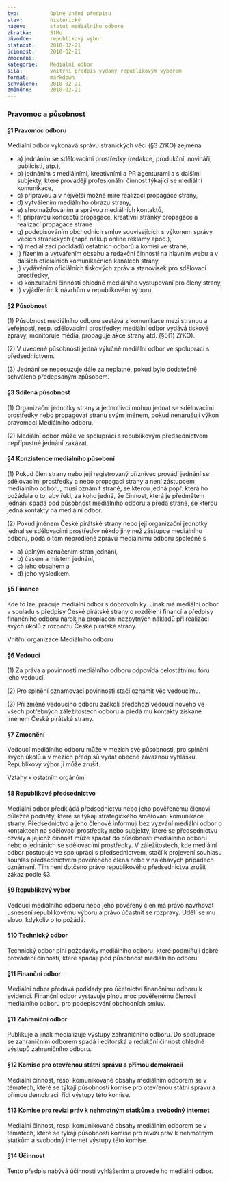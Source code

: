```yaml
---
typ:          úplné znění předpisu
stav:         historický
název:        statut mediálního odboru
zkratka:      StMo
původce:      republikový výbor
platnost:     2010-02-21
účinnost:     2010-02-21
zmocnění:     
kategorie:    Mediální odbor
síla:         vnitřní předpis vydaný republikovým výborem
formát:       markdown
schváleno:    2010-02-21
změněno:      2010-02-21
---
```


### Pravomoc a působnost

#### §1 Pravomoc odboru

Mediální odbor vykonává správu stranických věcí (§3 ZřKO) zejména

* a) jednáním se sdělovacími prostředky (redakce, produkční, novináři, publicisti, atp.),
* b) jednáním s mediálními, kreativními a PR agenturami a s dalšími subjekty, které provádějí profesionální činnost týkající se mediální komunikace,
* c) přípravou a v největší možné míře realizací propagace strany,
* d) vytvářením mediálního obrazu strany,
* e) shromažďováním a správou mediálních kontaktů,
* f) přípravou konceptů propagace, kreativní stránky propagace a realizací propagace strane
* g) podepisováním obchodních smluv souvisejících s výkonem správy věcích stranických (např. nákup online reklamy apod.),
* h) medializací podkladů ostatních odborů a komisí ve straně,
* i) řízením a vytvářením obsahu a redakční činností na hlavním webu a v dalších oficiálních komunikačních kanálech strany,
* j) vydáváním oficiálních tiskových zpráv a stanovisek pro sdělovací prostředky,
* k) konzultační činností ohledně mediálního vystupování pro členy strany,
* l) vyjádřením k návrhům v republikovém výboru,

#### §2 Působnost

(1) Působnost mediálního odboru sestává z komunikace mezi stranou a veřejností, resp. sdělovacími prostředky; mediální odbor vydává tiskové zprávy, monitoruje média, propaguje akce strany atd. (§5(1) ZřKO).

(2) V uvedené působnosti jedná výlučně mediální odbor ve spolupráci s předsednictvem.

(3) Jednání se neposuzuje dále za neplatné, pokud bylo dodatečně schváleno předepsaným způsobem.

#### §3 Sdílená působnost

(1) Organizační jednotky strany a jednotlivci mohou jednat se sdělovacími prostředky nebo propagovat stranu svým jménem, pokud nenarušují výkon pravomoci Mediálního odboru.

(2) Mediální odbor může ve spolupráci s republikovým předsednictvem nepřípustné jednání zakázat.

#### §4 Konzistence mediálního působení

(1) Pokud člen strany nebo její registrovaný příznivec provádí jednání se sdělovacími prostředky a nebo propagaci strany a není zástupcem mediálního odboru, musí oznámit straně, se kterou jedná popř. která ho požádala o to, aby řekl, za koho jedná, že činnost, která je předmětem jednání spadá pod působnost mediálního odboru a předá straně, se kterou jedná kontakty na mediální odbor.

(2) Pokud jménem České pirátské strany nebo její organizační jednotky jednal se sdělovacími prostředky někdo jiný než zástupce mediálního odboru, podá o tom neprodleně zprávu mediálnímu odboru společně s

* a) úplným označením stran jednání,
* b) časem a místem jednání,
* c) jeho obsahem a
* d) jeho výsledkem.

#### §5 Finance

Kde to lze, pracuje mediální odbor s dobrovolníky. Jinak má mediální odbor v souladu s předpisy České pirátské strany o rozdělení financí a předpisy finančního odboru nárok na proplacení nezbytných nákladů při realizaci svých úkolů z rozpočtu České pirátské strany.

Vnitřní organizace Mediálního odboru

#### §6 Vedoucí

(1) Za práva a povinnosti mediálního odboru odpovídá celostátnímu fóru jeho vedoucí.

(2) Pro splnění oznamovací povinnosti stačí oznámit věc vedoucímu.

(3) Při změně vedoucího odboru zaškolí předchozí vedoucí nového ve všech potřebných záležitostech odboru a předá mu kontakty získané jménem České pirátské strany.

#### §7 Zmocnění

Vedoucí mediálního odboru může v mezích své působnosti, pro splnění svých úkolů a v mezích předpisů vydat obecně závaznou vyhlášku. Republikový výbor ji může zrušit.

Vztahy k ostatním orgánům

#### §8 Republikové předsednictvo

Mediální odbor předkládá předsednictvu nebo jeho pověřenému členovi důležité podněty, které se týkají strategického směřování komunikace strany. Předsednictvo a jeho členové informují bez vyzvání mediální odbor o kontaktech na sdělovací prostředky nebo subjekty, které se předsednictvu ozvaly a jejichž činnost může spadat do působnosti mediálního odboru nebo o jednáních se sdělovacími prostředky. V záležitostech, kde mediální odbor postupuje ve spolupráci s předsednictvem, stačí k projevení souhlasu souhlas předsednictvem pověřeného člena nebo v naléhavých případech oznámení. Tím není dotčeno právo republikového předsednictva zrušit zákaz podle §3.

#### §9 Republikový výbor

Vedoucí mediálního odboru nebo jeho pověřený člen má právo navrhovat usnesení republikovému výboru a právo účastnit se rozpravy. Udělí se mu slovo, kdykoliv o to požádá.

#### §10 Technický odbor

Technický odbor plní požadavky mediálního odboru, které podmiňují dobré provádění činností, které spadají pod působnost mediálního odboru.

#### §11 Finanční odbor

Mediální odbor předává podklady pro účetnictví finančnímu odboru k evidenci. Finanční odbor vystavuje plnou moc pověřenému členovi mediálního odboru pro podepisování obchodních smluv.

#### §11 Zahraniční odbor

Publikuje a jinak medializuje výstupy zahraničního odboru. Do spolupráce se zahraničním odborem spadá i editorská a redakční činnost ohledně výstupů zahraničního odboru.

#### §12 Komise pro otevřenou státní správu a přímou demokracii

Mediální činnost, resp. komunikované obsahy mediálním odborem se v tématech, které se týkají působnosti komise pro otevřenou státní správu a přímou demokracii řídí výstupy této komise.

#### §13 Komise pro revizi práv k nehmotným statkům a svobodný internet

Mediální činnost, resp. komunikované obsahy mediálním odborem se v tématech, které se týkají působnosti komise pro revizi práv k nehmotným statkům a svobodný internet výstupy této komise.

#### §14 Účinnost

Tento předpis nabývá účinnosti vyhlášením a provede ho mediální odbor.
